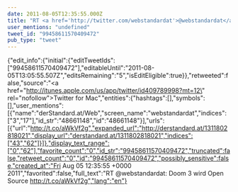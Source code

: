 ```yaml
---
date: 2011-08-05T12:35:55.000Z
title: "RT <a href='http://twitter.com/webstandardat'>@webstandardat</a>: Doom 3 wird Open Source http://t.co/aWkVf2g″"
user_mentions: "undefined"
tweet_id: "99458611570409472"
pub_type: "tweet"
---
```

{"edit_info":{"initial":{"editTweetIds":["99458611570409472"],"editableUntil":"2011-08-05T13:05:55.507Z","editsRemaining":"5","isEditEligible":true}},"retweeted":false,"source":"<a href=\"http://itunes.apple.com/us/app/twitter/id409789998?mt=12\" rel=\"nofollow\">Twitter for Mac</a>","entities":{"hashtags":[],"symbols":[],"user_mentions":[{"name":"derStandard.at/Web","screen_name":"webstandardat","indices":["3","17"],"id_str":"48661148","id":"48661148"}],"urls":[{"url":"http://t.co/aWkVf2g","expanded_url":"http://derstandard.at/1311802818021","display_url":"derstandard.at/1311802818021","indices":["43","62"]}]},"display_text_range":["0","62"],"favorite_count":"0","id_str":"99458611570409472","truncated":false,"retweet_count":"0","id":"99458611570409472","possibly_sensitive":false,"created_at":"Fri Aug 05 12:35:55 +0000 2011","favorited":false,"full_text":"RT @webstandardat: Doom 3 wird Open Source http://t.co/aWkVf2g","lang":"en"}
